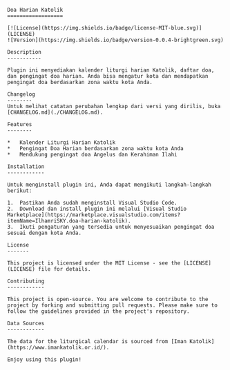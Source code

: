     Doa Harian Katolik
    ==================

    [![License](https://img.shields.io/badge/license-MIT-blue.svg)](LICENSE)
    ![Version](https://img.shields.io/badge/version-0.0.4-brightgreen.svg)

    Description
    -----------

    Plugin ini menyediakan kalender liturgi harian Katolik, daftar doa, dan pengingat doa harian. Anda bisa mengatur kota dan mendapatkan pengingat doa berdasarkan zona waktu kota Anda.

    Changelog
    --------
    Untuk melihat catatan perubahan lengkap dari versi yang dirilis, buka [CHANGELOG.md](./CHANGELOG.md).

    Features
    --------

    *   Kalender Liturgi Harian Katolik
    *   Pengingat Doa Harian berdasarkan zona waktu kota Anda
    *   Mendukung pengingat doa Angelus dan Kerahiman Ilahi

    Installation
    ------------

    Untuk menginstall plugin ini, Anda dapat mengikuti langkah-langkah berikut:

    1.  Pastikan Anda sudah menginstall Visual Studio Code.
    2.  Download dan install plugin ini melalui [Visual Studio Marketplace](https://marketplace.visualstudio.com/items?itemName=IlhamriSKY.doa-harian-katolik).
    3.  Ikuti pengaturan yang tersedia untuk menyesuaikan pengingat doa sesuai dengan kota Anda.

    License
    -------

    This project is licensed under the MIT License - see the [LICENSE](LICENSE) file for details.

    Contributing
    ------------

    This project is open-source. You are welcome to contribute to the project by forking and submitting pull requests. Please make sure to follow the guidelines provided in the project's repository.

    Data Sources
    ------------

    The data for the liturgical calendar is sourced from [Iman Katolik](https://www.imankatolik.or.id/).

    Enjoy using this plugin!